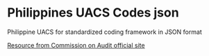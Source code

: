 # Philippines UACS Codes json
Philippine UACS for standardized coding framework in JSON format

[Resource from Commission on Audit official site](https://www.coa.gov.ph/wp-content/uploads/wpfd/preview_files/annex_a_charts_of_account(beb55539c682e39bb0f9df25ff161395).pdf)
